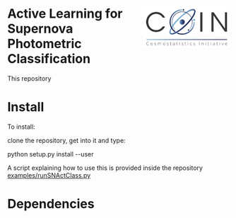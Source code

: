 # <img align="right" src="https://github.com/COINtoolbox/ActSNClass/blob/master/images/COIN_logo_very_small.png" width="200"> Active Learning for Supernova Photometric Classification 

This repository

# Install 

To install:

clone the repository, get into it and type:  

python setup.py install --user


A script explaining how to use this is provided inside the repository [examples/runSNActClass.py](examples/runSNActClass.py)

# Dependencies


